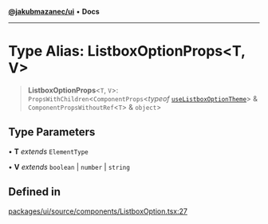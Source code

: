 [**@jakubmazanec/ui**](../README.md) • **Docs**

---

# Type Alias: ListboxOptionProps\<T, V\>

> **ListboxOptionProps**\<`T`, `V`\>: `PropsWithChildren`\<`ComponentProps`\<_typeof_
> [`useListboxOptionTheme`](../functions/useListboxOptionTheme.md)\> &
> `ComponentPropsWithoutRef`\<`T`\> & `object`\>

## Type Parameters

• **T** _extends_ `ElementType`

• **V** _extends_ `boolean` \| `number` \| `string`

## Defined in

[packages/ui/source/components/ListboxOption.tsx:27](https://github.com/jakubmazanec/tools/blob/29163046acd1da0224b08fd05ca40f385e9ab4e5/packages/ui/source/components/ListboxOption.tsx#L27)
